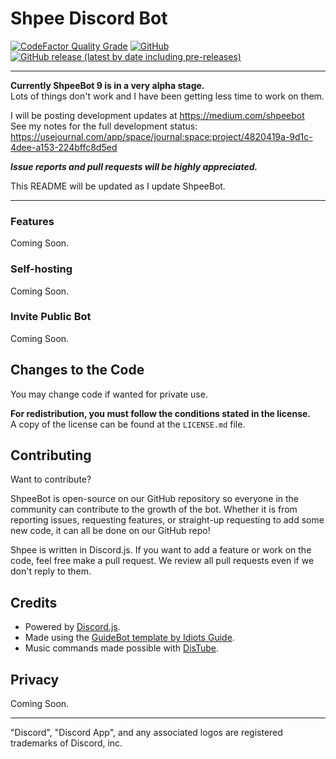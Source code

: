# Shpee Discord Bot

<p>
  <a href="https://www.codefactor.io/repository/github/shpeebot/shpeebot"><img src="https://img.shields.io/codefactor/grade/github/ShpeeBot/ShpeeBot?logo=codefactor&style=for-the-badge" alt="CodeFactor Quality Grade" /></a>
  <a href="https://github.com/ShpeeBot/ShpeeBot/blob/main/LICENSE.md"><img alt="GitHub" src="https://img.shields.io/github/license/ShpeeBot/ShpeeBot?color=green&style=for-the-badge"></a>
  <a href="https://github.com/ShpeeBot/ShpeeBot/releases/latest"><img alt="GitHub release (latest by date including pre-releases)" src="https://img.shields.io/github/v/release/ShpeeBot/ShpeeBot?include_prereleases&logo=github&style=for-the-badge"></a>
</p>

---

**Currently ShpeeBot 9 is in a very alpha stage.**  
Lots of things don't work and I have been getting less time to work on them.  
  
I will be posting development updates at <https://medium.com/shpeebot>  
See my notes for the full development status: <https://usejournal.com/app/space/journal:space:project/4820419a-9d1c-4dee-a153-224bffc8d5ed>  

***Issue reports and pull requests will be highly appreciated.***

This README will be updated as I update ShpeeBot. 

---

### Features

Coming Soon.

### Self-hosting

Coming Soon.

### Invite Public Bot

Coming Soon.

## Changes to the Code

You may change code if wanted for private use.  
  
**For redistribution, you must follow the conditions stated in the license.**  
A copy of the license can be found at the `LICENSE.md` file.

## Contributing

Want to contribute?

ShpeeBot is open-source on our GitHub repository so everyone in the community can contribute to the growth of the bot. Whether it is from reporting issues, requesting features, or straight-up requesting to add some new code, it can all be done on our GitHub repo!

Shpee is written in Discord.js. If you want to add a feature or work on the code, feel free make a pull request.
We review all pull requests even if we don't reply to them.

## Credits

- Powered by [Discord.js](https://github.com/discordjs/discord.js).
- Made using the [GuideBot template by Idiots Guide](https://github.com/An-Idiots-Guide/guidebot).
- Music commands made possible with [DisTube](https://github.com/skick1234/DisTube).

## Privacy

Coming Soon.

---

"Discord", "Discord App", and any associated logos are registered trademarks of Discord, inc.
